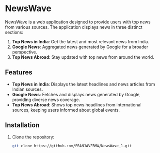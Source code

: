 # NewsWave

NewsWave is a web application designed to provide users with top news from various sources. The application displays news in three distinct sections:

1. **Top News in India**: Get the latest and most relevant news from India.
2. **Google News**: Aggregated news generated by Google for a broader perspective.
3. **Top News Abroad**: Stay updated with top news from around the world.

## Features

- **Top News in India**: Displays the latest headlines and news articles from Indian sources.
- **Google News**: Fetches and displays news generated by Google, providing diverse news coverage.
- **Top News Abroad**: Shows top news headlines from international sources, keeping users informed about global events.

## Installation

1. Clone the repository:

   ```bash
   git clone https://github.com/PRANJAVERMA/NewsWave_1.git
